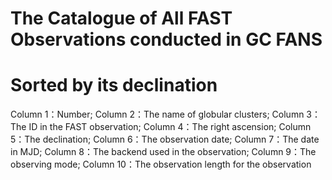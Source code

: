 # The Catalogue of All FAST Observations conducted in GC FANS
# Sorted by its declination
Column 1：Number;
Column 2：The name of globular clusters;
Column 3：The ID in the FAST observation;
Column 4：The right ascension;
Column 5：The declination;
Column 6：The observation date;
Column 7：The date in MJD;
Column 8：The backend used in the observation;
Column 9：The observing mode;
Column 10：The observation length for the observation
